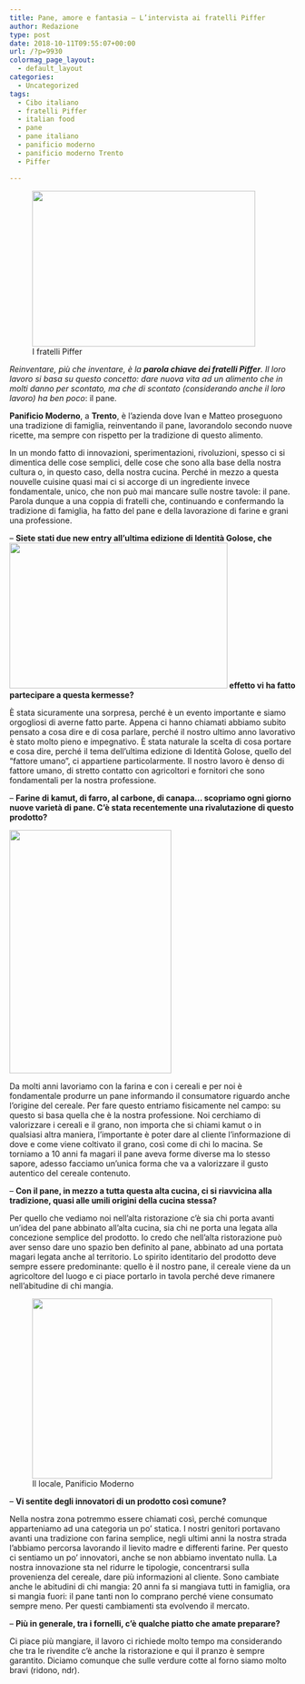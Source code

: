 ```yaml
---
title: Pane, amore e fantasia – L’intervista ai fratelli Piffer
author: Redazione
type: post
date: 2018-10-11T09:55:07+00:00
url: /?p=9930
colormag_page_layout:
  - default_layout
categories:
  - Uncategorized
tags:
  - Cibo italiano
  - fratelli Piffer
  - italian food
  - pane
  - pane italiano
  - panificio moderno
  - panificio moderno Trento
  - Piffer

---
```

<figure id="attachment_9933" aria-describedby="caption-attachment-9933" style="width: 393px" class="wp-caption alignleft"><img decoding="async" loading="lazy" class="wp-image-9933" src="https://progressonline.it/wp-content/uploads/2018/10/2018.03.05_IG18_PM-17-300x209.jpg" alt="" width="393" height="274" /><figcaption id="caption-attachment-9933" class="wp-caption-text">I fratelli Piffer</figcaption></figure>

_Reinventare, più che inventare, è la **parola chiave dei fratelli Piffer**. Il loro lavoro si basa su questo concetto: dare nuova vita ad un alimento che in molti danno per scontato, ma che di scontato (considerando anche il loro lavoro) ha ben poco_: il pane.

**Panificio Moderno**, a **Trento**, è l’azienda dove Ivan e Matteo proseguono una tradizione di famiglia, reinventando il pane, lavorandolo secondo nuove ricette, ma sempre con rispetto per la tradizione di questo alimento.

In un mondo fatto di innovazioni, sperimentazioni, rivoluzioni, spesso ci si dimentica delle cose semplici, delle cose che sono alla base della nostra cultura o, in questo caso, della nostra cucina. Perché in mezzo a questa nouvelle cuisine quasi mai ci si accorge di un ingrediente invece fondamentale, unico, che non può mai mancare sulle nostre tavole: il pane. Parola dunque a una coppia di fratelli che, continuando e confermando la tradizione di famiglia, ha fatto del pane e della lavorazione di farine e grani una professione.

&#8211; **Siete stati due new entry all’ultima edizione di Identità Golose, che<img decoding="async" loading="lazy" class="wp-image-9936 alignright" src="https://progressonline.it/wp-content/uploads/2018/10/2018.03.05_IG18_PM-8-300x200.jpg" alt="" width="384" height="256" /> effetto vi ha fatto partecipare a questa kermesse?**

È stata sicuramente una sorpresa, perché è un evento importante e siamo orgogliosi di averne fatto parte. Appena ci hanno chiamati abbiamo subito pensato a cosa dire e di cosa parlare, perché il nostro ultimo anno lavorativo è stato molto pieno e impegnativo. È stata naturale la scelta di cosa portare e cosa dire, perché il tema dell’ultima edizione di Identità Golose, quello del “fattore umano”, ci appartiene particolarmente. Il nostro lavoro è denso di fattore umano, di stretto contatto con agricoltori e fornitori che sono fondamentali per la nostra professione.

&#8211; **Farine di kamut, di farro, al carbone, di canapa… scopriamo ogni giorno nuove varietà di pane. C’è stata recentemente una rivalutazione di questo prodotto?**

<img decoding="async" loading="lazy" class="wp-image-9931 alignleft" src="https://progressonline.it/wp-content/uploads/2018/10/2018.03.05_IG18_PM-10-200x300.jpg" alt="" width="285" height="428" /> 

Da molti anni lavoriamo con la farina e con i cereali e per noi è fondamentale produrre un pane informando il consumatore riguardo anche l’origine del cereale. Per fare questo entriamo fisicamente nel campo: su questo si basa quella che è la nostra professione. Noi cerchiamo di valorizzare i cereali e il grano, non importa che si chiami kamut o in qualsiasi altra maniera, l’importante è poter dare al cliente l’informazione di dove e come viene coltivato il grano, così come di chi lo macina. Se torniamo a 10 anni fa magari il pane aveva forme diverse ma lo stesso sapore, adesso facciamo un’unica forma che va a valorizzare il gusto autentico del cereale contenuto.

&#8211; **Con il pane, in mezzo a tutta questa alta cucina, ci si riavvicina alla tradizione, quasi alle umili origini della cucina stessa?**

Per quello che vediamo noi nell’alta ristorazione c’è sia chi porta avanti un’idea del pane abbinato all’alta cucina, sia chi ne porta una legata alla concezione semplice del prodotto. Io credo che nell’alta ristorazione può aver senso dare uno spazio ben definito al pane, abbinato ad una portata magari legata anche al territorio. Lo spirito identitario del prodotto deve sempre essere predominante: quello è il nostro pane, il cereale viene da un agricoltore del luogo e ci piace portarlo in tavola perché deve rimanere nell’abitudine di chi mangia.

<figure id="attachment_9934" aria-describedby="caption-attachment-9934" style="width: 423px" class="wp-caption alignright"><img decoding="async" loading="lazy" class="wp-image-9934" src="https://progressonline.it/wp-content/uploads/2018/10/P.Moderno_900x600_03-300x225.jpg" alt="" width="423" height="317" /><figcaption id="caption-attachment-9934" class="wp-caption-text">Il locale, Panificio Moderno</figcaption></figure>

&#8211; **Vi sentite degli innovatori di un prodotto così comune?**

Nella nostra zona potremmo essere chiamati così, perché comunque apparteniamo ad una categoria un po’ statica. I nostri genitori portavano avanti una tradizione con farina semplice, negli ultimi anni la nostra strada l’abbiamo percorsa lavorando il lievito madre e differenti farine. Per questo ci sentiamo un po’ innovatori, anche se non abbiamo inventato nulla. La nostra innovazione sta nel ridurre le tipologie, concentrarsi sulla provenienza del cereale, dare più informazioni al cliente. Sono cambiate anche le abitudini di chi mangia: 20 anni fa si mangiava tutti in famiglia, ora si mangia fuori: il pane tanti non lo comprano perché viene consumato sempre meno. Per questi cambiamenti sta evolvendo il mercato.

&#8211; **Più in generale, tra i fornelli, c’è qualche piatto che amate preparare?**

Ci piace più mangiare, il lavoro ci richiede molto tempo ma considerando che tra le rivendite c’è anche la ristorazione e qui il pranzo è sempre garantito. Diciamo comunque che sulle verdure cotte al forno siamo molto bravi (ridono, ndr).